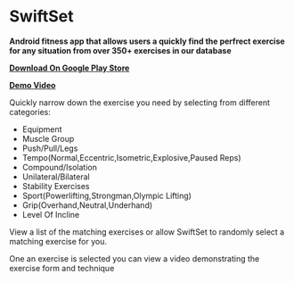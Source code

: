 # SwiftSet

**Android fitness app that allows users a quickly find the perfrect exercise for any situation from over 350+ exercises in our database**

[**Download On Google Play Store**](https://play.google.com/store/apps/details?id=com.michaeloles.swiftset)

[**Demo Video**](https://www.youtube.com/watch?v=-VgcQhqiubw)  

Quickly narrow down the exercise you need by selecting from different categories:
- Equipment
- Muscle Group
- Push/Pull/Legs
- Tempo(Normal,Eccentric,Isometric,Explosive,Paused Reps)
- Compound/Isolation
- Unilateral/Bilateral
- Stability Exercises
- Sport(Powerlifting,Strongman,Olympic Lifting)
- Grip(Overhand,Neutral,Underhand)
- Level Of Incline

View a list of the matching exercises or allow SwiftSet to randomly select a matching exercise for you.

One an exercise is selected you can view a video demonstrating the exercise form and technique
